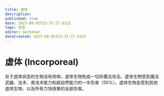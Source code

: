 ```yaml
---
title: 虚体
description: 
published: true
date: 2023-08-02T23:37:27.632Z
tags: 状态
editor: markdown
dateCreated: 2023-08-02T23:37:27.632Z
---
```


# 虚体 (Incorporeal)
处于虚体状态的生物没有肉体。虚体生物免疫一切非魔法攻击。虚体生物受到魔法武器、法术、类法术能力和超自然能力的一半伤害（50%）。虚体生物会受到其他虚体生物、以及所有力场效果的全部伤害。